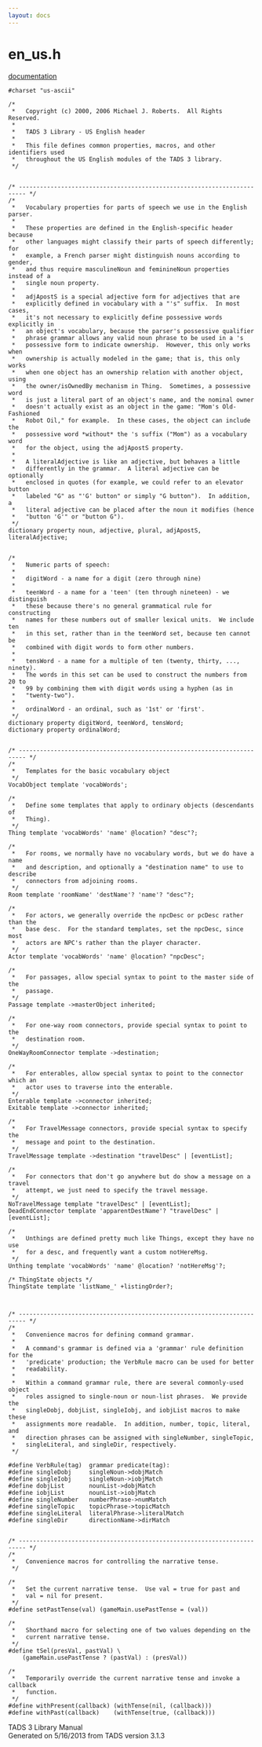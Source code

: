 ```yaml
---
layout: docs
---
```

# en_us.h

[documentation](../file/en_us.h.html)

    #charset "us-ascii"

    /* 
     *   Copyright (c) 2000, 2006 Michael J. Roberts.  All Rights Reserved. 
     *   
     *   TADS 3 Library - US English header
     *   
     *   This file defines common properties, macros, and other identifiers used
     *   throughout the US English modules of the TADS 3 library.  
     */


    /* ------------------------------------------------------------------------ */
    /*
     *   Vocabulary properties for parts of speech we use in the English parser.
     *   
     *   These properties are defined in the English-specific header because
     *   other languages might classify their parts of speech differently; for
     *   example, a French parser might distinguish nouns according to gender,
     *   and thus require masculineNoun and feminineNoun properties instead of a
     *   single noun property.
     *   
     *   adjApostS is a special adjective form for adjectives that are
     *   explicitly defined in vocabulary with a "'s" suffix.  In most cases,
     *   it's not necessary to explicitly define possessive words explicitly in
     *   an object's vocabulary, because the parser's possessive qualifier
     *   phrase grammar allows any valid noun phrase to be used in a 's
     *   possessive form to indicate ownership.  However, this only works when
     *   ownership is actually modeled in the game; that is, this only works
     *   when one object has an ownership relation with another object, using
     *   the owner/isOwnedBy mechanism in Thing.  Sometimes, a possessive word
     *   is just a literal part of an object's name, and the nominal owner
     *   doesn't actually exist as an object in the game: "Mom's Old-Fashioned
     *   Robot Oil," for example.  In these cases, the object can include the
     *   possessive word *without* the 's suffix ("Mom") as a vocabulary word
     *   for the object, using the adjApostS property.
     *   
     *   A literalAdjective is like an adjective, but behaves a little
     *   differently in the grammar.  A literal adjective can be optionally
     *   enclosed in quotes (for example, we could refer to an elevator button
     *   labeled "G" as "'G' button" or simply "G button").  In addition, a
     *   literal adjective can be placed after the noun it modifies (hence
     *   "button 'G'" or "button G").    
     */
    dictionary property noun, adjective, plural, adjApostS, literalAdjective;


    /*
     *   Numeric parts of speech:
     *   
     *   digitWord - a name for a digit (zero through nine)
     *   
     *   teenWord - a name for a 'teen' (ten through nineteen) - we distinguish
     *   these because there's no general grammatical rule for constructing
     *   names for these numbers out of smaller lexical units.  We include ten
     *   in this set, rather than in the teenWord set, because ten cannot be
     *   combined with digit words to form other numbers.
     *   
     *   tensWord - a name for a multiple of ten (twenty, thirty, ..., ninety).
     *   The words in this set can be used to construct the numbers from 20 to
     *   99 by combining them with digit words using a hyphen (as in
     *   "twenty-two").
     *   
     *   ordinalWord - an ordinal, such as '1st' or 'first'.  
     */
    dictionary property digitWord, teenWord, tensWord;
    dictionary property ordinalWord;


    /* ------------------------------------------------------------------------ */
    /*
     *   Templates for the basic vocabulary object 
     */
    VocabObject template 'vocabWords';

    /*
     *   Define some templates that apply to ordinary objects (descendants of
     *   Thing). 
     */
    Thing template 'vocabWords' 'name' @location? "desc"?;

    /*
     *   For rooms, we normally have no vocabulary words, but we do have a name
     *   and description, and optionally a "destination name" to use to describe
     *   connectors from adjoining rooms.  
     */
    Room template 'roomName' 'destName'? 'name'? "desc"?;

    /*
     *   For actors, we generally override the npcDesc or pcDesc rather than the
     *   base desc.  For the standard templates, set the npcDesc, since most
     *   actors are NPC's rather than the player character.  
     */
    Actor template 'vocabWords' 'name' @location? "npcDesc";

    /*
     *   For passages, allow special syntax to point to the master side of the
     *   passage. 
     */
    Passage template ->masterObject inherited;

    /* 
     *   For one-way room connectors, provide special syntax to point to the
     *   destination room. 
     */
    OneWayRoomConnector template ->destination;

    /*
     *   For enterables, allow special syntax to point to the connector which an
     *   actor uses to traverse into the enterable. 
     */
    Enterable template ->connector inherited;
    Exitable template ->connector inherited;

    /*
     *   For TravelMessage connectors, provide special syntax to specify the
     *   message and point to the destination. 
     */
    TravelMessage template ->destination "travelDesc" | [eventList];

    /*
     *   For connectors that don't go anywhere but do show a message on a travel
     *   attempt, we just need to specify the travel message. 
     */
    NoTravelMessage template "travelDesc" | [eventList];
    DeadEndConnector template 'apparentDestName'? "travelDesc" | [eventList];

    /* 
     *   Unthings are defined pretty much like Things, except they have no use
     *   for a desc, and frequently want a custom notHereMsg.  
     */
    Unthing template 'vocabWords' 'name' @location? 'notHereMsg'?;

    /* ThingState objects */
    ThingState template 'listName_' +listingOrder?;



    /* ------------------------------------------------------------------------ */
    /*
     *   Convenience macros for defining command grammar.
     *   
     *   A command's grammar is defined via a 'grammar' rule definition for the
     *   'predicate' production; the VerbRule macro can be used for better
     *   readability.
     *   
     *   Within a command grammar rule, there are several commonly-used object
     *   roles assigned to single-noun or noun-list phrases.  We provide the
     *   singleDobj, dobjList, singleIobj, and iobjList macros to make these
     *   assignments more readable.  In addition, number, topic, literal, and
     *   direction phrases can be assigned with singleNumber, singleTopic,
     *   singleLiteral, and singleDir, respectively.  
     */

    #define VerbRule(tag)  grammar predicate(tag):
    #define singleDobj     singleNoun->dobjMatch
    #define singleIobj     singleNoun->iobjMatch
    #define dobjList       nounList->dobjMatch
    #define iobjList       nounList->iobjMatch
    #define singleNumber   numberPhrase->numMatch
    #define singleTopic    topicPhrase->topicMatch
    #define singleLiteral  literalPhrase->literalMatch
    #define singleDir      directionName->dirMatch


    /* ------------------------------------------------------------------------ */
    /*
     *   Convenience macros for controlling the narrative tense.
     */

    /*
     *   Set the current narrative tense.  Use val = true for past and
     *   val = nil for present.
     */
    #define setPastTense(val) (gameMain.usePastTense = (val))

    /*
     *   Shorthand macro for selecting one of two values depending on the
     *   current narrative tense.
     */
    #define tSel(presVal, pastVal) \
        (gameMain.usePastTense ? (pastVal) : (presVal))

    /*
     *   Temporarily override the current narrative tense and invoke a callback
     *   function.
     */
    #define withPresent(callback) (withTense(nil, (callback)))
    #define withPast(callback)    (withTense(true, (callback)))

<div class="ftr">

TADS 3 Library Manual  
Generated on 5/16/2013 from TADS version 3.1.3

</div>
